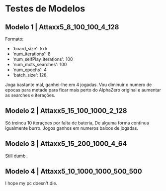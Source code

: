 # Testes de Modelos

## Modelo 1 | Attaxx5_8_100_100_4_128

Formato:
- 'board_size': 5x5
- 'num_iterations': 8
- 'num_selfPlay_iterations': 100
- 'num_mcts_searches': 100
- 'num_epochs': 4
- 'batch_size': 128,

Joga bastante mal, ganhei-lhe em 4 jogadas. Vou diminuir o numero de epocas para metade para ficar mais perto do AlphaZero original e aumentar as searches e iterações.

## Modelo 2 | Attaxx5_15_100_1000_2_128

Só treinou 10 iteraçoes por falta de bateria, De alguma forma continua igualmente burro. Jogos ganhos em numeros baixos de jogadas.

## Modelo 3 | Attaxx5_15_200_1000_4_64

Still dumb.

## Modelo 4 | Attaxx5_10_1000_1000_500_500

I hope my pc doesn't die.

